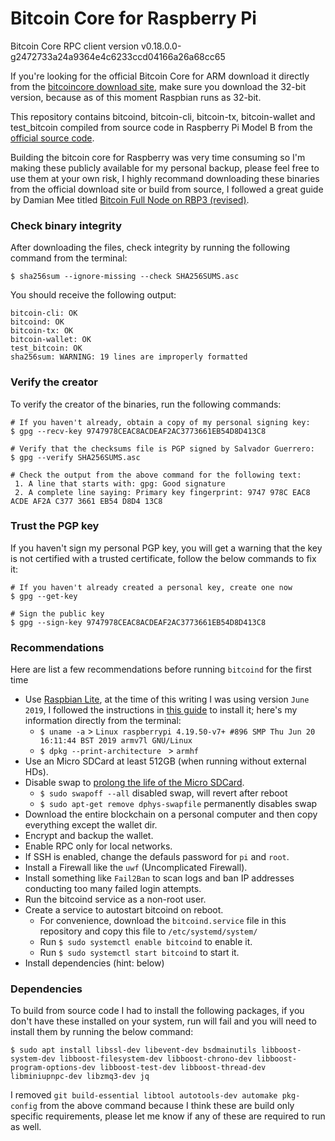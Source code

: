 # Bitcoin Core for Raspberry Pi

Bitcoin Core RPC client version v0.18.0.0-g2472733a24a9364e4c6233ccd04166a26a68cc65

If you're looking for the official Bitcoin Core for ARM download it directly from the [bitcoincore download site](https://bitcoincore.org/en/download/), make sure you download the 32-bit version, because as of this moment Raspbian runs as 32-bit.

This repository contains bitcoind, bitcoin-cli, bitcoin-tx, bitcoin-wallet and test_bitcoin compiled from source code in Raspberry Pi Model B from the [official source code](https://bitcoincore.org/en/download/).

Building the bitcoin core for Raspberry was very time consuming so I'm making these publicly available for my personal backup, please feel free to use them at your own risk, I highly recommand downloading these binaries from the official download site or build from source, I followed a great guide by Damian Mee titled [Bitcoin Full Node on RBP3 (revised)](https://medium.com/@meeDamian/bitcoin-full-node-on-rbp3-revised-88bb7c8ef1d1).

### Check binary integrity
After downloading the files, check integrity by running the following command from the terminal:
```
$ sha256sum --ignore-missing --check SHA256SUMS.asc
```
You should receive the following output:
```
bitcoin-cli: OK
bitcoind: OK
bitcoin-tx: OK
bitcoin-wallet: OK
test_bitcoin: OK
sha256sum: WARNING: 19 lines are improperly formatted
```

### Verify the creator
To verify the creator of the binaries, run the following commands:
```
# If you haven't already, obtain a copy of my personal signing key:
$ gpg --recv-key 9747978CEAC8ACDEAF2AC3773661EB54D8D413C8

# Verify that the checksums file is PGP signed by Salvador Guerrero:
$ gpg --verify SHA256SUMS.asc

# Check the output from the above command for the following text:
 1. A line that starts with: gpg: Good signature
 2. A complete line saying: Primary key fingerprint: 9747 978C EAC8 ACDE AF2A C377 3661 EB54 D8D4 13C8
```

### Trust the PGP key
If you haven't sign my personal PGP key, you will get a warning that the key is not certified with a trusted certificate, follow the below commands to fix it:
```
# If you haven't already created a personal key, create one now
$ gpg --get-key

# Sign the public key
$ gpg --sign-key 9747978CEAC8ACDEAF2AC3773661EB54D8D413C8
```

### Recommendations
Here are list a few recommendations before running `bitcoind` for the first time
* Use [Raspbian Lite](https://www.raspberrypi.org/downloads/raspbian/), at the time of this writing I was using version `June 2019`, I followed the instructions in [this guide](https://medium.com/@meeDamian/bitcoin-full-node-on-rbp3-revised-88bb7c8ef1d1) to install it; here's my information directly from the terminal:
  * `$ uname -a` > `Linux raspberrypi 4.19.50-v7+ #896 SMP Thu Jun 20 16:11:44 BST 2019 armv7l GNU/Linux`
  * `$ dpkg --print-architecture ` > `armhf`
* Use an Micro SDCard at least 512GB (when running without external HDs).
* Disable swap to [prolong the life of the Micro SDCard](https://raspberrypi.stackexchange.com/a/186).
  * `$ sudo swapoff --all` disabled swap, will revert after reboot
  * `$ sudo apt-get remove dphys-swapfile` permanently disables swap
* Download the entire blockchain on a personal computer and then copy everything except the wallet dir.
* Encrypt and backup the wallet.
* Enable RPC only for local networks.
* If SSH is enabled, change the defauls password for `pi` and `root`.
* Install a Firewall like the `uwf` (Uncomplicated Firewall).
* Install something like `Fail2Ban` to scan logs and ban IP addresses conducting too many failed login attempts.
* Run the bitcoind service as a non-root user.
* Create a service to autostart bitcoind on reboot.
  * For convenience, download the `bitcoind.service` file in this repository and copy this file to `/etc/systemd/system/`
  * Run `$ sudo systemctl enable bitcoind` to enable it.
  * Run `$ sudo systemctl start bitcoind` to start it.
* Install dependencies (hint: below)

### Dependencies
To build from source code I had to install the following packages, if you don't have these installed on your system, run will fail and you will need to install them by running the below command:
```
$ sudo apt install libssl-dev libevent-dev bsdmainutils libboost-system-dev libboost-filesystem-dev libboost-chrono-dev libboost-program-options-dev libboost-test-dev libboost-thread-dev libminiupnpc-dev libzmq3-dev jq
```
I removed `git build-essential libtool autotools-dev automake pkg-config` from the above command because I think these are build only specific requirements, please let me know if any of these are required to run as well.
